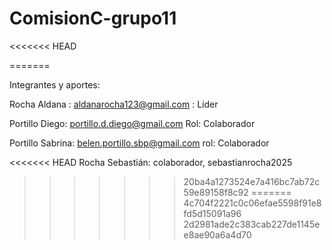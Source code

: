 # ComisionC-grupo11

<<<<<<< HEAD


=======


Integrantes y aportes:



Rocha Aldana : aldanarocha123@gmail.com :  Líder

Portillo Diego: portillo.d.diego@gmail.com Rol: Colaborador

Portillo Sabrina: belen.portillo.sbp@gmail.com  rol: Colaborador

<<<<<<< HEAD
Rocha Sebastián: colaborador, sebastianrocha2025



>>>>>>> 20ba4a1273524e7a416bc7ab72c59e89158f8c92
=======
>>>>>>> 4c704f2221c0c06efae5598f91e8fd5d15091a96
>>>>>>> 2d2981ade2c383cab227de1145ee8ae90a6a4d70
